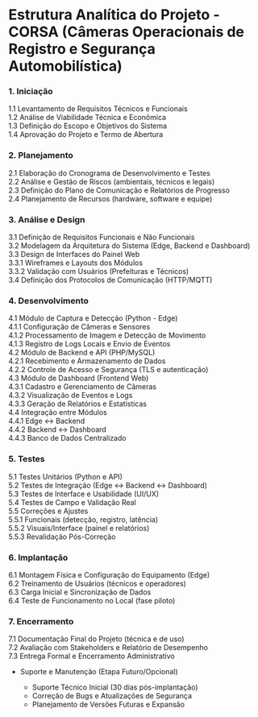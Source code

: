 # Estrutura Analítica do Projeto - CORSA (Câmeras Operacionais de Registro e Segurança Automobilística)

### 1. Iniciação

1.1 Levantamento de Requisitos Técnicos e Funcionais  
1.2 Análise de Viabilidade Técnica e Econômica  
1.3 Definição do Escopo e Objetivos do Sistema  
1.4 Aprovação do Projeto e Termo de Abertura  

### 2. Planejamento

2.1 Elaboração do Cronograma de Desenvolvimento e Testes  
2.2 Análise e Gestão de Riscos (ambientais, técnicos e legais)  
2.3 Definição do Plano de Comunicação e Relatórios de Progresso  
2.4 Planejamento de Recursos (hardware, software e equipe)  

### 3. Análise e Design

3.1 Definição de Requisitos Funcionais e Não Funcionais  
3.2 Modelagem da Arquitetura do Sistema (Edge, Backend e Dashboard)  
3.3 Design de Interfaces do Painel Web  
3.3.1 Wireframes e Layouts dos Módulos  
3.3.2 Validação com Usuários (Prefeituras e Técnicos)  
3.4 Definição dos Protocolos de Comunicação (HTTP/MQTT)  

### 4. Desenvolvimento

4.1 Módulo de Captura e Detecção (Python - Edge)  
4.1.1 Configuração de Câmeras e Sensores  
4.1.2 Processamento de Imagem e Detecção de Movimento  
4.1.3 Registro de Logs Locais e Envio de Eventos  
4.2 Módulo de Backend e API (PHP/MySQL)  
4.2.1 Recebimento e Armazenamento de Dados  
4.2.2 Controle de Acesso e Segurança (TLS e autenticação)  
4.3 Módulo de Dashboard (Frontend Web)  
4.3.1 Cadastro e Gerenciamento de Câmeras  
4.3.2 Visualização de Eventos e Logs  
4.3.3 Geração de Relatórios e Estatísticas  
4.4 Integração entre Módulos  
4.4.1 Edge ↔ Backend  
4.4.2 Backend ↔ Dashboard  
4.4.3 Banco de Dados Centralizado  

### 5. Testes

5.1 Testes Unitários (Python e API)  
5.2 Testes de Integração (Edge ↔ Backend ↔ Dashboard)  
5.3 Testes de Interface e Usabilidade (UI/UX)  
5.4 Testes de Campo e Validação Real  
5.5 Correções e Ajustes  
5.5.1 Funcionais (detecção, registro, latência)  
5.5.2 Visuais/Interface (painel e relatórios)  
5.5.3 Revalidação Pós-Correção  

### 6. Implantação

6.1 Montagem Física e Configuração do Equipamento (Edge)  
6.2 Treinamento de Usuários (técnicos e operadores)  
6.3 Carga Inicial e Sincronização de Dados  
6.4 Teste de Funcionamento no Local (fase piloto)  

### 7. Encerramento

7.1 Documentação Final do Projeto (técnica e de uso)  
7.2 Avaliação com Stakeholders e Relatório de Desempenho  
7.3 Entrega Formal e Encerramento Administrativo  

* Suporte e Manutenção (Etapa Futuro/Opcional)  

  * Suporte Técnico Inicial (30 dias pós-implantação)  
  * Correção de Bugs e Atualizações de Segurança  
  * Planejamento de Versões Futuras e Expansão  
